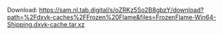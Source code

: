 Download: https://sam.nl.tab.digital/s/oZRKz5So2B8gbzY/download?path=%2Fdxvk-caches%2FFrozen%20Flame&files=FrozenFlame-Win64-Shipping.dxvk-cache.tar.xz
